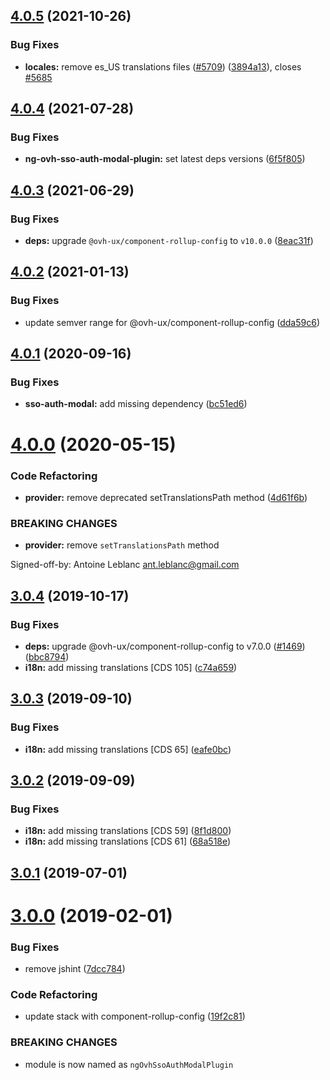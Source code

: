 ## [4.0.5](https://github.com/ovh/manager/compare/@ovh-ux/ng-ovh-sso-auth-modal-plugin@4.0.4...@ovh-ux/ng-ovh-sso-auth-modal-plugin@4.0.5) (2021-10-26)


### Bug Fixes

* **locales:** remove es_US translations files ([#5709](https://github.com/ovh/manager/issues/5709)) ([3894a13](https://github.com/ovh/manager/commit/3894a1388393ea08b51e08bbfda416e7746fc8ca)), closes [#5685](https://github.com/ovh/manager/issues/5685)



## [4.0.4](https://github.com/ovh/manager/compare/@ovh-ux/ng-ovh-sso-auth-modal-plugin@4.0.3...@ovh-ux/ng-ovh-sso-auth-modal-plugin@4.0.4) (2021-07-28)


### Bug Fixes

* **ng-ovh-sso-auth-modal-plugin:** set latest deps versions ([6f5f805](https://github.com/ovh/manager/commit/6f5f805732148f5da0c49b0355dba7b340f34f2a))



## [4.0.3](https://github.com/ovh/manager/compare/@ovh-ux/ng-ovh-sso-auth-modal-plugin@4.0.2...@ovh-ux/ng-ovh-sso-auth-modal-plugin@4.0.3) (2021-06-29)


### Bug Fixes

* **deps:** upgrade `@ovh-ux/component-rollup-config` to `v10.0.0` ([8eac31f](https://github.com/ovh/manager/commit/8eac31f81e46d1570c131cf55788d6435842ab6d))



## [4.0.2](https://github.com/ovh/manager/compare/@ovh-ux/ng-ovh-sso-auth-modal-plugin@4.0.1...@ovh-ux/ng-ovh-sso-auth-modal-plugin@4.0.2) (2021-01-13)


### Bug Fixes

* update semver range for @ovh-ux/component-rollup-config ([dda59c6](https://github.com/ovh/manager/commit/dda59c6b71cb4ad9ab98f06a0bf995a7eb45a1d9))



## [4.0.1](https://github.com/ovh/manager/compare/@ovh-ux/ng-ovh-sso-auth-modal-plugin@4.0.0...@ovh-ux/ng-ovh-sso-auth-modal-plugin@4.0.1) (2020-09-16)


### Bug Fixes

* **sso-auth-modal:** add missing dependency ([bc51ed6](https://github.com/ovh/manager/commit/bc51ed6977341143b599ab6f654018306fa596a5))



# [4.0.0](https://github.com/ovh/manager/compare/@ovh-ux/ng-ovh-sso-auth-modal-plugin@3.0.4...@ovh-ux/ng-ovh-sso-auth-modal-plugin@4.0.0) (2020-05-15)


### Code Refactoring

* **provider:** remove deprecated setTranslationsPath method ([4d61f6b](https://github.com/ovh/manager/commit/4d61f6bc9a436c6dd6de05687620c153638a5eab))


### BREAKING CHANGES

* **provider:** remove `setTranslationsPath` method

Signed-off-by: Antoine Leblanc <ant.leblanc@gmail.com>



## [3.0.4](https://github.com/ovh-ux/manager/compare/@ovh-ux/ng-ovh-sso-auth-modal-plugin@3.0.3...@ovh-ux/ng-ovh-sso-auth-modal-plugin@3.0.4) (2019-10-17)


### Bug Fixes

* **deps:** upgrade @ovh-ux/component-rollup-config to v7.0.0 ([#1469](https://github.com/ovh-ux/manager/issues/1469)) ([bbc8794](https://github.com/ovh-ux/manager/commit/bbc8794))
* **i18n:** add missing translations [CDS 105] ([c74a659](https://github.com/ovh-ux/manager/commit/c74a659))



## [3.0.3](https://github.com/ovh-ux/manager/compare/@ovh-ux/ng-ovh-sso-auth-modal-plugin@3.0.2...@ovh-ux/ng-ovh-sso-auth-modal-plugin@3.0.3) (2019-09-10)


### Bug Fixes

* **i18n:** add missing translations [CDS 65] ([eafe0bc](https://github.com/ovh-ux/manager/commit/eafe0bc))



## [3.0.2](https://github.com/ovh-ux/manager/compare/@ovh-ux/ng-ovh-sso-auth-modal-plugin@3.0.1...@ovh-ux/ng-ovh-sso-auth-modal-plugin@3.0.2) (2019-09-09)


### Bug Fixes

* **i18n:** add missing translations [CDS 59] ([8f1d800](https://github.com/ovh-ux/manager/commit/8f1d800))
* **i18n:** add missing translations [CDS 61] ([68a518e](https://github.com/ovh-ux/manager/commit/68a518e))



## [3.0.1](https://github.com/ovh-ux/ng-ovh-sso-auth-modal-plugin/compare/v3.0.0...v3.0.1) (2019-07-01)



# [3.0.0](https://github.com/ovh-ux/ng-ovh-sso-auth-modal-plugin/compare/v2.0.1...v3.0.0) (2019-02-01)


### Bug Fixes

* remove jshint ([7dcc784](https://github.com/ovh-ux/ng-ovh-sso-auth-modal-plugin/commit/7dcc784))


### Code Refactoring

* update stack with component-rollup-config ([19f2c81](https://github.com/ovh-ux/ng-ovh-sso-auth-modal-plugin/commit/19f2c81))


### BREAKING CHANGES

* module is now named as `ngOvhSsoAuthModalPlugin`



